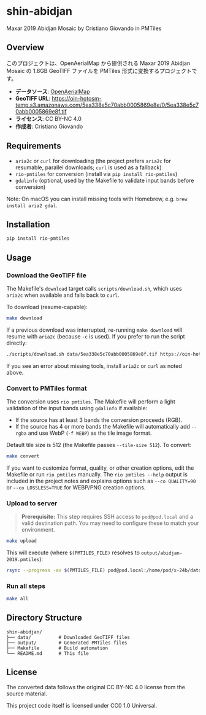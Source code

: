 # shin-abidjan
Maxar 2019 Abidjan Mosaic by Cristiano Giovando in PMTiles

## Overview

このプロジェクトは、OpenAerialMap から提供される Maxar 2019 Abidjan Mosaic の 1.8GB GeoTIFF ファイルを PMTiles 形式に変換するプロジェクトです。

- **データソース**: [OpenAerialMap](https://map.openaerialmap.org/#/-3.98703396320343,5.299799040916992,17/square/033333010030223110/5ea34be6c70abb0005869e90?_k=cir6ty)
- **GeoTIFF URL**: https://oin-hotosm-temp.s3.amazonaws.com/5ea338e5c70abb0005869e8e/0/5ea338e5c70abb0005869e8f.tif
- **ライセンス**: CC BY-NC 4.0
- **作成者**: Cristiano Giovando

## Requirements

- `aria2c` or `curl` for downloading (the project prefers `aria2c` for resumable, parallel downloads; `curl` is used as a fallback)
- `rio-pmtiles` for conversion (install via `pip install rio-pmtiles`)
- `gdalinfo` (optional, used by the Makefile to validate input bands before conversion)

Note: On macOS you can install missing tools with Homebrew, e.g. `brew install aria2 gdal`.

## Installation

```bash
pip install rio-pmtiles
```

## Usage

### Download the GeoTIFF file

The Makefile's `download` target calls `scripts/download.sh`, which uses `aria2c` when available and falls back to `curl`.

To download (resume-capable):

```bash
make download
```

If a previous download was interrupted, re-running `make download` will resume with `aria2c` (because `-c` is used). If you prefer to run the script directly:

```bash
./scripts/download.sh data/5ea338e5c70abb0005869e8f.tif https://oin-hotosm-temp.s3.amazonaws.com/5ea338e5c70abb0005869e8e/0/5ea338e5c70abb0005869e8f.tif
```

If you see an error about missing tools, install `aria2c` or `curl` as noted above.

### Convert to PMTiles format

The conversion uses `rio pmtiles`. The Makefile will perform a light validation of the input bands using `gdalinfo` if available:

- If the source has at least 3 bands the conversion proceeds (RGB).
- If the source has 4 or more bands the Makefile will automatically add `--rgba` and use WebP (`-f WEBP`) as the tile image format.

Default tile size is 512 (the Makefile passes `--tile-size 512`). To convert:

```bash
make convert
```

If you want to customize format, quality, or other creation options, edit the Makefile or run `rio pmtiles` manually. The `rio pmtiles --help` output is included in the project notes and explains options such as `--co QUALITY=90` or `--co LOSSLESS=TRUE` for WEBP/PNG creation options.

### Upload to server

> **Prerequisite:** This step requires SSH access to `pod@pod.local` and a valid destination path. You may need to configure these to match your environment.
```bash
make upload
```

This will execute (where `$(PMTILES_FILE)` resolves to `output/abidjan-2019.pmtiles`):
```bash
rsync --progress -av $(PMTILES_FILE) pod@pod.local:/home/pod/x-24b/data/shin-abidjan.pmtiles
```

### Run all steps

```bash
make all
```

## Directory Structure

```
shin-abidjan/
├── data/          # Downloaded GeoTIFF files
├── output/        # Generated PMTiles files
├── Makefile       # Build automation
└── README.md      # This file
```

## License

The converted data follows the original CC BY-NC 4.0 license from the source material.

This project code itself is licensed under CC0 1.0 Universal.
